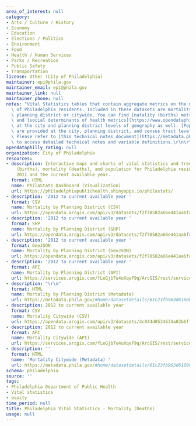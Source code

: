 ```yaml
---
area_of_interest: null
category:
- Arts / Culture / History
- Economy
- Education
- Elections / Politics
- Environment
- Food
- Health / Human Services
- Parks / Recreation
- Public Safety
- Transportation
license: Other (City of Philadelphia)
maintainer: epi@phila.gov
maintainer_email: epi@phila.gov
maintainer_link: null
maintainer_phone: null
notes: "Vital Statistics tables that contain aggregate metrics on the mortality (deaths)\
  \ of Philadelphia residents. Included in these datasets are mortality  metrics by\
  \ planning district or citywide. You can find [natality (births) metrics](https://www.opendataphilly.org/datasets/philadelphia-vital-statistics-natality-births),\
  \ and [social determinants of health metrics](https://www.opendataphilly.org/datasets/philadelphia-vital-statistics-social-determinants-of-health-sdoh)\
  \ at the city and planning district levels of geography as well. [Population metrics](https://www.opendataphilly.org/datasets/philadelphia-vital-statistics-population-metrics)\
  \ are provided at the city, planning district, and census tract levels of geography.\
  \ Please refer to [this technical notes document](https://metadata.phila.gov/index.html#home/datasetdetails/61c23fb963d616001ef54695/)\
  \ to access detailed technical notes and variable definitions.\r\n\r\n"
opendataphilly_rating: null
organization: City of Philadelphia
resources:
- description: Interactive maps and charts of vital statistics and trends in natality
    (births), mortality (deaths), and population for Philadelphia residents between
    2011 and the current available year.
  format: HTML
  name: PhilaStats Dashboard (Visualization)
  url: https://philadelphiapublichealth.shinyapps.io/philastats/
- description: '2012 to current available year '
  format: CSV
  name: Mortality by Planning District (CSV)
  url: https://opendata.arcgis.com/api/v3/datasets/f2f78582a66e441aa6fa5b900c63a9cb_0/downloads/data?format=csv&spatialRefId=4326
- description: '2012 to current available year '
  format: SHP
  name: Mortality by Planning District (SHP)
  url: https://opendata.arcgis.com/api/v3/datasets/f2f78582a66e441aa6fa5b900c63a9cb_0/downloads/data?format=shp&spatialRefId=4326
- description: '2012 to current available year '
  format: GeoJSON
  name: Mortality by Planning District (GeoJSON)
  url: https://opendata.arcgis.com/api/v3/datasets/f2f78582a66e441aa6fa5b900c63a9cb_0/downloads/data?format=geojson&spatialRefId=4326
- description: '2012 to current available year '
  format: API
  name: Mortality by Planning District (API)
  url: https://services.arcgis.com/fLeGjb7u4uXqeF9q/ArcGIS/rest/services/Vital_Mortality_PD/FeatureServer/0/query?where=1%3D1
- description: "\r\n"
  format: HTML
  name: Mortality by Planning District (Metadata)
  url: https://metadata.phila.gov/#home/datasetdetails/61c23fb963d616001ef54695/representationdetails/61c2413b499c45001e4561c6/
- description: 2012 to current available year
  format: CSV
  name: Mortality Citywide (CSV)
  url: https://opendata.arcgis.com/api/v3/datasets/4c044d0534634a83b6ff2e9b8d33824e_0/downloads/data?format=csv&spatialRefId=4326
- description: 2012 to current available year
  format: API
  name: Mortality Citywide (API)
  url: https://services.arcgis.com/fLeGjb7u4uXqeF9q/ArcGIS/rest/services/Vital_Mortality_Cty/FeatureServer/0/query?where=1%3D1
- description: ''
  format: HTML
  name: 'Mortality Citywide (Metadata) '
  url: https://metadata.phila.gov/#home/datasetdetails/61c23fb963d616001ef54695/representationdetails/61c240e7499c45001e456169/
schema: philadelphia
source: ''
tags:
- Philadelphia Department of Public Health
- Vital statistics
- equity
time_period: null
title: Philadelphia Vital Statistics - Mortality (Deaths)
usage: null
---
```

